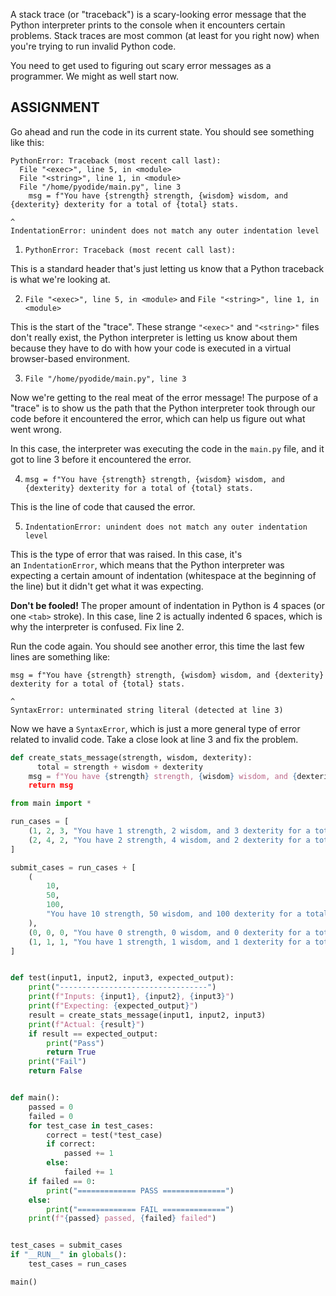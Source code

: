 A stack trace (or "traceback") is a scary-looking error message that the Python interpreter prints to the console when it encounters certain problems. Stack traces are most common (at least for you right now) when you're trying to run invalid Python code.

You need to get used to figuring out scary error messages as a programmer. We might as well start now.

## ASSIGNMENT

Go ahead and run the code in its current state. You should see something like this:

```
PythonError: Traceback (most recent call last):
  File "<exec>", line 5, in <module>
  File "<string>", line 1, in <module>
  File "/home/pyodide/main.py", line 3
    msg = f"You have {strength} strength, {wisdom} wisdom, and {dexterity} dexterity for a total of {total} stats.
                                                                                                                  ^
IndentationError: unindent does not match any outer indentation level
```


1. `PythonError: Traceback (most recent call last):`

This is a standard header that's just letting us know that a Python traceback is what we're looking at.

2. `File "<exec>", line 5, in <module>` and `File "<string>", line 1, in <module>`

This is the start of the "trace". These strange `"<exec>"` and `"<string>"` files don't really exist, the Python interpreter is letting us know about them because they have to do with how your code is executed in a virtual browser-based environment.

3. `File "/home/pyodide/main.py", line 3`

Now we're getting to the real meat of the error message! The purpose of a "trace" is to show us the path that the Python interpreter took through our code before it encountered the error, which can help us figure out what went wrong.

In this case, the interpreter was executing the code in the `main.py` file, and it got to line 3 before it encountered the error.

4. `msg = f"You have {strength} strength, {wisdom} wisdom, and {dexterity} dexterity for a total of {total} stats.`

This is the line of code that caused the error.

5. `IndentationError: unindent does not match any outer indentation level`

This is the type of error that was raised. In this case, it's an `IndentationError`, which means that the Python interpreter was expecting a certain amount of indentation (whitespace at the beginning of the line) but it didn't get what it was expecting.

**Don't be fooled!** The proper amount of indentation in Python is 4 spaces (or one `<tab>` stroke). In this case, line 2 is actually indented 6 spaces, which is why the interpreter is confused. Fix line 2.

Run the code again. You should see another error, this time the last few lines are something like:

```
msg = f"You have {strength} strength, {wisdom} wisdom, and {dexterity} dexterity for a total of {total} stats.
                                                                                                 ^
SyntaxError: unterminated string literal (detected at line 3)
```

Now we have a `SyntaxError`, which is just a more general type of error related to invalid code. Take a close look at line 3 and fix the problem.

```python
def create_stats_message(strength, wisdom, dexterity):
      total = strength + wisdom + dexterity
    msg = f"You have {strength} strength, {wisdom} wisdom, and {dexterity} dexterity for a total of {total} stats.
    return msg

```

```python
from main import *

run_cases = [
    (1, 2, 3, "You have 1 strength, 2 wisdom, and 3 dexterity for a total of 6 stats."),
    (2, 4, 2, "You have 2 strength, 4 wisdom, and 2 dexterity for a total of 8 stats."),
]

submit_cases = run_cases + [
    (
        10,
        50,
        100,
        "You have 10 strength, 50 wisdom, and 100 dexterity for a total of 160 stats.",
    ),
    (0, 0, 0, "You have 0 strength, 0 wisdom, and 0 dexterity for a total of 0 stats."),
    (1, 1, 1, "You have 1 strength, 1 wisdom, and 1 dexterity for a total of 3 stats."),
]


def test(input1, input2, input3, expected_output):
    print("---------------------------------")
    print(f"Inputs: {input1}, {input2}, {input3}")
    print(f"Expecting: {expected_output}")
    result = create_stats_message(input1, input2, input3)
    print(f"Actual: {result}")
    if result == expected_output:
        print("Pass")
        return True
    print("Fail")
    return False


def main():
    passed = 0
    failed = 0
    for test_case in test_cases:
        correct = test(*test_case)
        if correct:
            passed += 1
        else:
            failed += 1
    if failed == 0:
        print("============= PASS ==============")
    else:
        print("============= FAIL ==============")
    print(f"{passed} passed, {failed} failed")


test_cases = submit_cases
if "__RUN__" in globals():
    test_cases = run_cases

main()
```